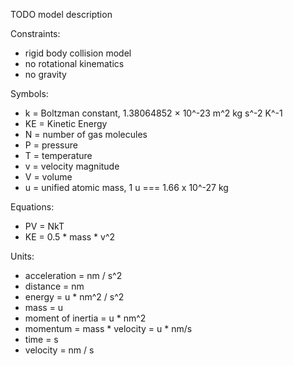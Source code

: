 TODO model description

Constraints:
 
* rigid body collision model
* no rotational kinematics
* no gravity

Symbols:
 
* k = Boltzman constant, 1.38064852 × 10^-23 m^2 kg s^-2 K^-1
* KE = Kinetic Energy
* N = number of gas molecules
* P = pressure
* T = temperature
* v = velocity magnitude
* V = volume
* u = unified atomic mass, 1 u === 1.66 x 10^-27 kg
 
Equations:

* PV = NkT
* KE = 0.5 * mass * v^2

Units:

* acceleration = nm / s^2
* distance = nm
* energy = u * nm^2 / s^2
* mass = u
* moment of inertia = u * nm^2
* momentum = mass * velocity = u * nm/s
* time = s
* velocity = nm / s
